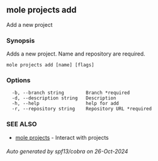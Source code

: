 ## mole projects add

Add a new project

### Synopsis

Adds a new project.
	Name and repository are required.

```
mole projects add [name] [flags]
```

### Options

```
  -b, --branch string        Branch *required
  -d, --description string   Description
  -h, --help                 help for add
  -r, --repository string    Repository URL *required
```

### SEE ALSO

* [mole projects](mole_projects.md)	 - Interact with projects

###### Auto generated by spf13/cobra on 26-Oct-2024
